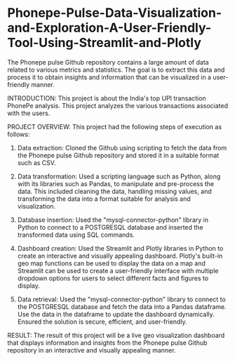 # Phonepe-Pulse-Data-Visualization-and-Exploration-A-User-Friendly-Tool-Using-Streamlit-and-Plotly

The Phonepe pulse Github repository contains a large amount of data related to various metrics and statistics. The goal is to extract this data and process it to obtain
insights and information that can be visualized in a user-friendly manner.

INTRODUCTION: 
This project is about the India's top UPI transaction PhonePe analysis. This project analyzes the various transactions associated with the users.

PROJECT OVERVIEW:
This project had the following steps of execution as follows:

1. Data extraction: Cloned the Github using scripting to fetch the data from the Phonepe pulse Github repository and stored it in a suitable format such as CSV.

2. Data transformation: Used a scripting language such as Python, along with its libraries such as Pandas, to manipulate and pre-process the data. This included cleaning the data, handling missing values, and transforming the data into a format suitable for analysis and visualization.

3. Database insertion: Used the "mysql-connector-python" library in Python to connect to a POSTGRESQL database and inserted the transformed data using SQL commands.

4. Dashboard creation: Used the Streamlit and Plotly libraries in Python to create an interactive and visually appealing dashboard. Plotly's built-in geo map functions can be used to display the data on a map and Streamlit can be used to create a user-friendly interface with multiple dropdown options for users to select different facts and figures to display.

5. Data retrieval: Used the "mysql-connector-python" library to connect to the POSTGRESQL database and fetch the data into a Pandas dataframe. Use the data in the dataframe to update the dashboard dynamically. Ensured the solution is secure, efficient, and user-friendly.

RESULT:
The result of this project will be a live geo visualization dashboard that displays information and insights from the Phonepe pulse Github repository in an interactive and visually appealing manner.


              
